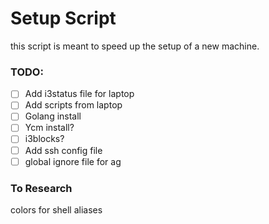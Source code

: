 # Setup Script
this script is meant to speed up the setup of a new machine.

### TODO:
 - [ ] Add i3status file for laptop
 - [ ] Add scripts from laptop
 - [ ] Golang install
 - [ ] Ycm install?
 - [ ] i3blocks?
 - [ ] Add ssh config file
 - [ ] global ignore file for ag

### To Research
colors for shell
aliases
